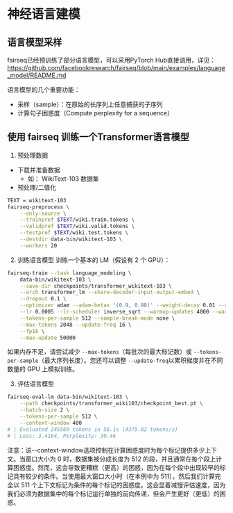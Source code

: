 # 神经语言建模

## 语言模型采样
fairseq已经预训练了部分语言模型，可以采用PyTorch Hub直接调用，详见：https://github.com/facebookresearch/fairseq/blob/main/examples/language_model/README.md

语言模型的几个重要功能：
- 采样（sample）：在原始的长序列上任意捕获的子序列
- 计算句子困惑度（Compute perplexity for a sequence）

## 使用 fairseq 训练一个Transformer语言模型
1. 预处理数据
- 下载并准备数据
    - 如： WikiText-103 数据集
- 预处理/二值化
```bash
TEXT = wikitext-103
fairseq-preprocess \
    --only-source \
    --trainpref $TEXT/wiki.train.tokens \
    --validpref $TEXT/wiki.valid.tokens \
    --testpref $TEXT/wiki.test.tokens \
    --destdir data-bin/wikitext-103 \
    --workers 20
```

2. 训练语言模型
训​​练一个基本的 LM（假设有 2 个 GPU）：
```bash
fairseq-train --task language_modeling \
    data-bin/wikitext-103 \
    --save-dir checkpoints/transformer_wikitext-103 \
    --arch transformer_lm --share-decoder-input-output-embed \
    --dropout 0.1 \
    --optimizer adam --adam-betas '(0.9, 0.98)' --weight-decay 0.01 --clip-norm 0.0 \
    --lr 0.0005 --lr-scheduler inverse_sqrt --warmup-updates 4000 --warmup-init-lr 1e-07 \
    --tokens-per-sample 512 --sample-break-mode none \
    --max-tokens 2048 --update-freq 16 \
    --fp16 \
    --max-update 50000
```
如果内存不足，请尝试减少 ```--max-tokens```（每批次的最大标记数）或 ```--tokens-per-sample```（最大序列长度）。您还可以调整  ```--update-freq```以累积梯度并在不同数量的 GPU 上模拟训练。

3. 评估语言模型
```bash
fairseq-eval-lm data-bin/wikitext-103 \
    --path checkpoints/transformer_wiki103/checkpoint_best.pt \
    --batch-size 2 \
    --tokens-per-sample 512 \
    --context-window 400
# | Evaluated 245569 tokens in 56.1s (4379.02 tokens/s)
# | Loss: 3.4164, Perplexity: 30.46
```
注意：该--context-window选项控制在计算困惑度时为每个标记提供多少上下文。当窗口大小为 0 时，数据集被分成长度为 512 的段，并且通常在每个段上计算困惑度。然而，这会导致更糟糕（更高）的困惑，因为在每个段中出现较早的标记具有较少的条件。当使用最大窗口大小时（在本例中为 511），然后我们计算完全以 511 个上下文标记为条件的每个标记的困惑度。这会显着减慢评估速度，因为我们必须为数据集中的每个标记运行单独的前向传递，但会产生更好（更低）的困惑。